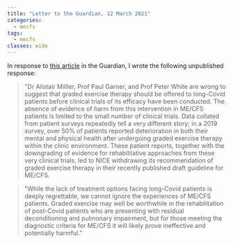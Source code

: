 ```yaml
---
title: "Letter to the Guardian, 12 March 2021"
categories:
  - mecfs
tags:
  - mecfs
classes: wide
---
```


In response to [this article](https://www.theguardian.com/society/2021/mar/11/long-covid-and-graded-exercise-therapy) in the Guardian, I wrote the following unpublished response:

>"Dr Alistair Milller, Prof Paul Garner, and Prof Peter White are wrong to suggest that graded exercise therapy should be offered to long-Covid patients before clinical trials of its efficacy have been conducted. The absence of evidence of harm from this intervention in ME/CFS patients is limited to the small number of clinical trials. Data collated from patient surveys repeatedly tell a very different story; in a 2019 survey, over 50% of patients reported deterioration in both their mental and physical health after undergoing graded exercise therapy within the clinic environment. These patient reports, together with the downgrading of evidence for rehabilitative approaches from these very clinical trials, led to NICE withdrawing its recommendation of graded exercise therapy in their recently published draft guideline for ME/CFS.

>"While the lack of treatment options facing long-Covid patients is deeply regrettable, we cannot ignore the experiences of ME/CFS patients. Graded exercise may well be worthwhile in the rehabilitation of post-Covid patients who are presenting with residual deconditioning and pulmonary impairment, but for those meeting the diagnostic criteria for ME/CFS it will likely prove ineffective and potentially harmful."
